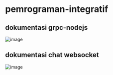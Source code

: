 # pemrograman-integratif
## dokumentasi grpc-nodejs
![image](https://user-images.githubusercontent.com/107543354/229367095-e5a011b6-9599-4202-b494-3fc98c13a695.png)

## dokumentasi chat websocket
![image](https://i.ibb.co/Zcft831/image.png)
